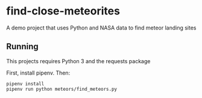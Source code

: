 # find-close-meteorites

A demo project that uses Python and NASA data to find meteor landing sites

## Running

This projects requires Python 3 and the requests package

First, install pipenv. Then:

```
pipenv install
pipenv run python meteors/find_meteors.py
```
